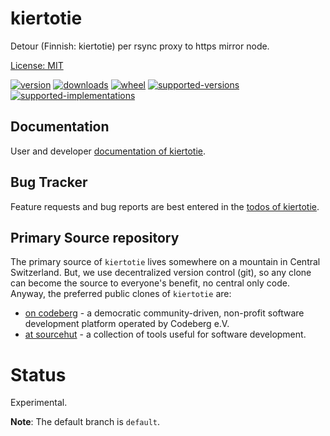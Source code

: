 # kiertotie

Detour (Finnish: kiertotie) per rsync proxy to https mirror node.

[License: MIT](https://git.sr.ht/~sthagen/kiertotie/tree/default/item/LICENSE)

[![version](https://img.shields.io/pypi/v/kiertotie.svg?style=flat)](https://pypi.python.org/pypi/kiertotie/)
[![downloads](https://pepy.tech/badge/kiertotie/month)](https://pepy.tech/project/kiertotie)
[![wheel](https://img.shields.io/pypi/wheel/kiertotie.svg?style=flat)](https://pypi.python.org/pypi/kiertotie/)
[![supported-versions](https://img.shields.io/pypi/pyversions/kiertotie.svg?style=flat)](https://pypi.python.org/pypi/kiertotie/)
[![supported-implementations](https://img.shields.io/pypi/implementation/kiertotie.svg?style=flat)](https://pypi.python.org/pypi/kiertotie/)

## Documentation

User and developer [documentation of kiertotie](https://codes.dilettant.life/docs/kiertotie).

## Bug Tracker

Feature requests and bug reports are best entered in the [todos of kiertotie](https://todo.sr.ht/~sthagen/kiertotie).

## Primary Source repository

The primary source of `kiertotie` lives somewhere on a mountain in Central Switzerland.
But, we use decentralized version control (git), so any clone can become the source to everyone's benefit, no central only code.
Anyway, the preferred public clones of `kiertotie` are:

* [on codeberg](https://codeberg.org/sthagen/kiertotie) - a democratic community-driven, non-profit software development platform operated by Codeberg e.V.
* [at sourcehut](https://git.sr.ht/~sthagen/kiertotie) - a collection of tools useful for software development.

# Status

Experimental.

**Note**: The default branch is `default`. 
